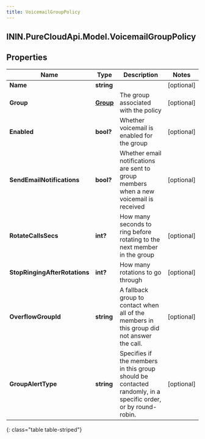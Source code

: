 ```yaml
---
title: VoicemailGroupPolicy
---
```

## ININ.PureCloudApi.Model.VoicemailGroupPolicy

## Properties

|Name | Type | Description | Notes|
|------------ | ------------- | ------------- | -------------|
| **Name** | **string** |  | [optional] |
| **Group** | [**Group**](Group.html) | The group associated with the policy | [optional] |
| **Enabled** | **bool?** | Whether voicemail is enabled for the group | [optional] |
| **SendEmailNotifications** | **bool?** | Whether email notifications are sent to group members when a new voicemail is received | [optional] |
| **RotateCallsSecs** | **int?** | How many seconds to ring before rotating to the next member in the group | [optional] |
| **StopRingingAfterRotations** | **int?** | How many rotations to go through | [optional] |
| **OverflowGroupId** | **string** |  A fallback group to contact when all of the members in this group did not answer the call. | [optional] |
| **GroupAlertType** | **string** | Specifies if the members in this group should be contacted randomly, in a specific order, or by round-robin. | [optional] |
{: class="table table-striped"}



